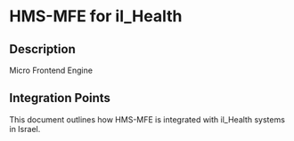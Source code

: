 # HMS-MFE for il_Health

## Description

Micro Frontend Engine

## Integration Points

This document outlines how HMS-MFE is integrated with il_Health systems in Israel.
